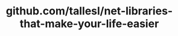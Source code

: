 ---
layout: post
title: github.com/tallesl/net-libraries-that-make-your-life-easier
categories: link
tags: [انگلیسی, گیت‌هاب, برنامه‌نویسی]
---